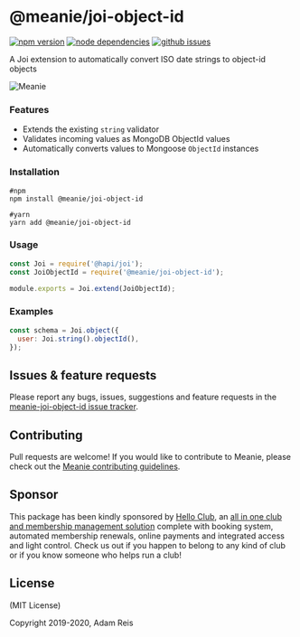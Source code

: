 # @meanie/joi-object-id

[![npm version](https://img.shields.io/npm/v/@meanie/joi-object-id.svg)](https://www.npmjs.com/package/@meanie/joi-object-id)
[![node dependencies](https://david-dm.org/meanie/joi-object-id.svg)](https://david-dm.org/meanie/joi-object-id)
[![github issues](https://img.shields.io/github/issues/meanie/joi-object-id.svg)](https://github.com/meanie/joi-object-id/issues)


A Joi extension to automatically convert ISO date strings to object-id objects

![Meanie](https://raw.githubusercontent.com/meanie/meanie/master/meanie-logo-full.png)

### Features
- Extends the existing `string` validator
- Validates incoming values as MongoDB ObjectId values
- Automatically converts values to Mongoose `ObjectId` instances

### Installation

```shell
#npm
npm install @meanie/joi-object-id

#yarn
yarn add @meanie/joi-object-id
```

### Usage
```js
const Joi = require('@hapi/joi');
const JoiObjectId = require('@meanie/joi-object-id');

module.exports = Joi.extend(JoiObjectId);
```

### Examples

```js
const schema = Joi.object({
  user: Joi.string().objectId(),
});
```

## Issues & feature requests

Please report any bugs, issues, suggestions and feature requests in the [meanie-joi-object-id issue tracker](https://github.com/meanie/joi-object-id/issues).

## Contributing

Pull requests are welcome! If you would like to contribute to Meanie, please check out the [Meanie contributing guidelines](https://github.com/meanie/meanie/blob/master/CONTRIBUTING.md).

## Sponsor

This package has been kindly sponsored by [Hello Club](https://helloclub.com?source=meanie), an [all in one club and membership management solution](https://helloclub.com?source=meanie) complete with booking system, automated membership renewals, online payments and integrated access and light control. Check us out if you happen to belong to any kind of club or if you know someone who helps run a club!

## License

(MIT License)

Copyright 2019-2020, Adam Reis
